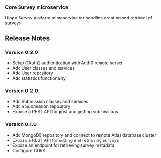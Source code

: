 ### Core Survey microservice
Hippo Survey platform microservice for handling creation and retrieval of surveys

## Release Notes

### Version 0.3.0
* Setup OAuth2 authentication with Auth0 remote server
* Add User classes and services
* Add User repository
* Add statistics functionality

### Version 0.2.0
* Add Submission classes and services
* Add a Submission repository
* Expose a REST API for post and getting submissions

### Version 0.1.0
* Add MongoDB repository and connect to remote Atlas database cluster
* Expose a REST API for adding and retrieving surveys
* Expose an endpoint for retrieving survey metadata
* Configure CORS
